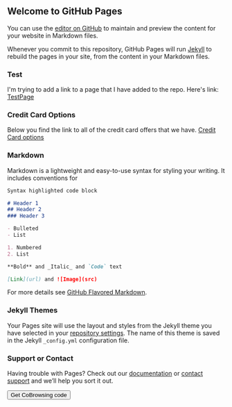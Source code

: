 <script async src="https://api.beta.glia.com/salemove_integration.js"></script>

## Welcome to GitHub Pages

You can use the [editor on GitHub](https://github.com/triinug/automatic-train/edit/gh-pages/index.md) to maintain and preview the content for your website in Markdown files.

Whenever you commit to this repository, GitHub Pages will run [Jekyll](https://jekyllrb.com/) to rebuild the pages in your site, from the content in your Markdown files.

### Test

I'm trying to add a link to a page that I have added to the repo.
Here's link: [TestPage](veelyksleht.md)

### Credit Card Options

Below you find the link to all of the credit card offers that we have.
[Credit Card options](CreditCardOptions.md)

### Markdown

Markdown is a lightweight and easy-to-use syntax for styling your writing. It includes conventions for

```markdown
Syntax highlighted code block

# Header 1
## Header 2
### Header 3

- Bulleted
- List

1. Numbered
2. List

**Bold** and _Italic_ and `Code` text

[Link](url) and ![Image](src)
```

For more details see [GitHub Flavored Markdown](https://guides.github.com/features/mastering-markdown/).

### Jekyll Themes

Your Pages site will use the layout and styles from the Jekyll theme you have selected in your [repository settings](https://github.com/triinug/automatic-train/settings/pages). The name of this theme is saved in the Jekyll `_config.yml` configuration file.

### Support or Contact

Having trouble with Pages? Check out our [documentation](https://docs.github.com/categories/github-pages-basics/) or [contact support](https://support.github.com/contact) and we’ll help you sort it out.

<button
  class="omnibrowse-code-button"
  onclick="document.body.appendChild(document.createElement('sm-visitor-code'))">   Get CoBrowsing code </button>
